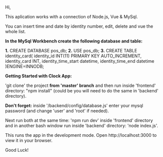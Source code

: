 Hi,

This aplication works with a connection of Node.js, Vue & MySql.

You can insert time and date by identity number, edit, delete and vue the whole list. 

**In the MySql Workbench create the following database and table:**

**1.** CREATE DATABASE pos_db;
**2.** USE pos_db;
**3.** 
CREATE TABLE identity_card(
identity_id INT(11) PRIMARY KEY AUTO_INCREMENT,
identity_card INT,
identity_time_start	datetime,
identity_time_end datetime 
)ENGINE=INNODB;

**Getting Started with Clock App:**

'git clone' the project **from 'master' branch** and then run inside 'frontend' directory: "npm install" (could be you will need to do the same in 'backend' directory).

**Don't forget:** inside '/backend/config/database.js' enter your mysql password (and change 'user' and 'root' if needed).

Next run both at the same time: 'npm run dev' inside 'frontend' directory and in another bash window run inside 'backend' directory: 'node index.js'.

This runs the app in the development mode. Open http://localhost:3000 to view it in your browser.

Good Luck!

